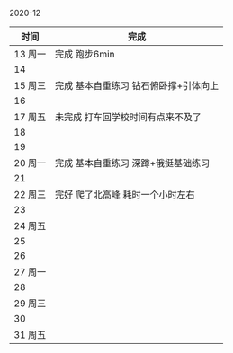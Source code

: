 2020-12

| 时间    | 完成                                  |
| ------- | ------------------------------------- |
| 13 周一 | 完成 跑步6min                         |
| 14      |                                       |
| 15 周三 | 完成 基本自重练习 钻石俯卧撑+引体向上 |
| 16      |                                       |
| 17 周五 | 未完成 打车回学校时间有点来不及了     |
| 18      |                                       |
| 19      |                                       |
| 20 周一 | 完成 基本自重练习 深蹲+俄挺基础练习   |
| 21      |                                       |
| 22 周三 | 完好 爬了北高峰 耗时一个小时左右      |
| 23      |                                       |
| 24 周五 |                                       |
| 25      |                                       |
| 26      |                                       |
| 27 周一 |                                       |
| 28      |                                       |
| 29 周三 |                                       |
| 30      |                                       |
| 31 周五 |                                       |

